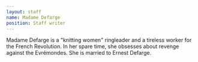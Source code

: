 ```yaml
---
layout: staff
name: Madame Defarge
position: Staff writer
---
```


Madame Defarge is a "knitting women" ringleader and a tireless worker for the
French Revolution. In her spare time, she obsesses about revenge against the
Evrémondes. She is married to Ernest Defarge.
